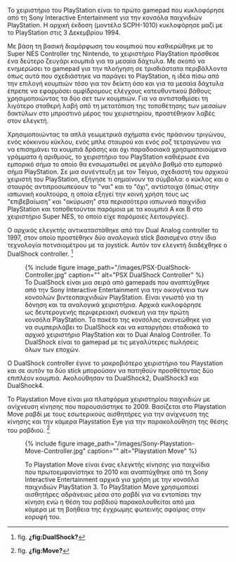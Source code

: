 Το χειριστήριο του PlayStation είναι το πρώτο gamepad που κυκλοφόρησε από τη Sony Interactive Entertainment για την κονσόλα παιχνιδιών PlayStation. Η αρχική έκδοση (μοντέλο SCPH-1010) κυκλοφόρησε μαζί με το PlayStation στις 3 Δεκεμβρίου 1994.

Με βάση τη βασική διαμόρφωση του κουμπιού που καθιερώθηκε με το Super NES Controller της Nintendo, το χειριστήριο PlayStation πρόσθεσε ένα δεύτερο ζευγάρι κουμπιά για τα μεσαία δάχτυλα. Με σκοπό να ενημερώσει το gamepad για την πλοήγηση σε τρισδιάστατα περιβάλλοντα όπως αυτά που σχεδιάστηκε να παράγει το PlayStation, η ιδέα πίσω από την επιλογή κουμπιών τόσο για τον δείκτη όσο και για τα μεσαία δάχτυλα έπρεπε να εφαρμόσει αμφίδρομους ελέγχους κατευθυντικού βάθους χρησιμοποιώντας τα δύο σετ των κουμπιών. Για να αντισταθμίσει τη λιγότερο σταθερή λαβή από τη μετατόπιση της τοποθέτησης των μεσαίων δακτύλων στο μπροστινό μέρος του χειριστηρίου, προστέθηκαν λαβές στον ελεγκτή.

Χρησιμοποιώντας τα απλά γεωμετρικά σχήματα ενός πράσινου τριγώνου, ενός κόκκινου κύκλου, ενός μπλε σταυρού και ενός ροζ τετραγώνου για να επισημάνει τα κουμπιά δράσης και όχι παραδοσιακά χρησιμοποιούμενα γράμματα ή αριθμούς, το χειριστήριο του PlayStation καθιέρωσε ένα εμπορικό σήμα το οποίο θα ενσωματωθεί σε μεγάλο βαθμό στο εμπορικό σήμα PlayStation. Σε μια συνέντευξη με τον Teiyuo, σχεδιαστή του αρχικού χειριστή του PlayStation, εξήγησε τι σημαίνουν τα σύμβολα: ο κύκλος και ο σταυρός αντιπροσωπεύουν το "ναι" και το "όχι", αντίστοιχα (όπως στην ιαπωνική κουλτούρα, η οποία εξηγεί την κοινή χρήση τους ως "επιβεβαίωση" και "ακύρωση" στα περισσότερα ιαπωνικά παιχνίδια PlayStation και τοποθετούνται παρόμοια με τα κουμπιά A και B στο χειριστήριο Super NES, το οποίο είχε παρόμοιες λειτουργίες).

Ο αρχικός ελεγκτής αντικαταστάθηκε από τον Dual Analog controller το 1997, στον οποίο προστέθηκν δύο αναλογικά stick βασισμένα στην ίδια τεχνολογία ποτνσιομέτρου με τα joystick. Αυτόν τον ελεγκτή διαδέχθηκε ο DualShock controller. [^1]

<figure id="fig:DualShock">
{% include figure image_path="/images/PSX-DualShock-Controller.jpg" caption=""
alt="PSX DualShock Controller" %}
<figcaption>
Το DualShock είναι μια σειρά από gamepads που αναπτύχθηκε από την Sony Interactive Entertainment για την οικογένεια των κονσολών βιντεοπαιχνιδιών PlayStation. Είναι γνωστό για τη δόνηση και τα αναλογικά χειριστήρια. Αρχικά κυκλοφόρησε ως δευτερογενής περιφερειακή συσκευή για την πρώτη κονσόλα PlayStation. Το πακέτο της κονσόλας ανανεώθηκε για να συμπεριλάβει το DualShock και να καταργήσει σταδιακά το αρχικό χειριστήριο PlayStation και το Dual Analog Controller. Το DualShock είναι το gamepad με τις μεγαλύτερες πωλήσεις όλων των εποχών.
</figcaption>
</figure>

Ο DualShock controller έγινε το μακροβιότερο χειριστήριο του Playstation και σε αυτόν τα δύο stick μπορούσαν να πατηθούν προσθέτοντας δύο επιπλέον κουμπιά. Ακολούθησαν τα DualShock2, DualShock3 και DualShock4.

Το Playstation Move είναι μια πλατφόρμα χειριστηρίου παιχνιδιών με ανίχνευση κίνησης που παρουσιάστηκε το 2009. Βασίζεται στο Playstation Move ραβδί με τους εσωτερικούς αισθητήρες για την ανίχνευση της κίνησης και την κάμερα Playstation Eye για την παρακολούθηση της θέσης του ραβδιού. [^2]

<figure id="fig:Move">
{% include figure image_path="/images/Sony-Playstation-Move-Controller.jpg" caption=""
alt="Playstation Move" %}
<figcaption>

Το Playstation Move είναι ένας ελεγκτής κίνησης για παιχνίδια που πρωτοεμφανίστηκε το 2010 και αναπτύχθηκε από τη Sony Interactive Entertainment αρχικά για χρήση με την κονσόλα παιχνιδιών PlayStation 3. Το PlayStation Move χρησιμοποιεί αισθητήρες αδράνειας μέσα στο ραβδί για να εντοπίσει την κίνηση ενώ η θέση του ραβδιού παρακολουθείται από μια κάμερα με τη βοήθεια της έγχρωμης φωτεινής σφαίρας στην κορυφή του.
</figcaption>
</figure>


[^1]: fig. **¿fig:DualShock?**

[^2]: fig. **¿fig:Move?**
